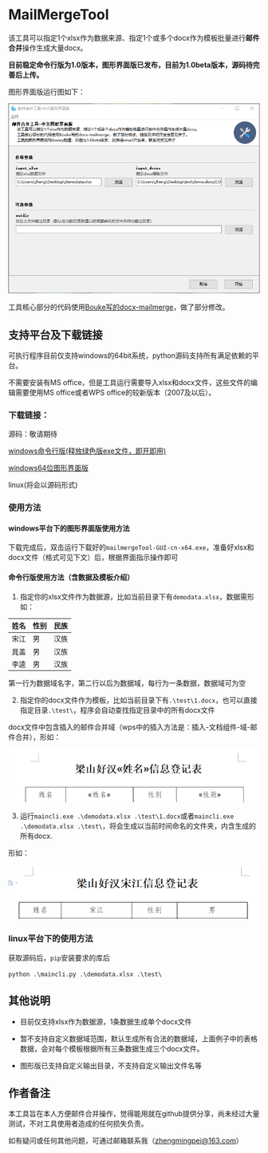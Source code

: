 # MailMergeTool
该工具可以指定1个xlsx作为数据来源、指定1个或多个docx作为模板批量进行**邮件合并**操作生成大量docx。

**目前稳定命令行版为1.0版本，图形界面版已发布，目前为1.0beta版本，源码待完善后上传。**

图形界面版运行图如下：

![图形界面版截图](https://github.com/ZhengMingpei/MailMergeTool/blob/master/截图2019-12-13-211139.png)

工具核心部分的代码使用[Bouke写的docx-mailmerge](https://github.com/Bouke/docx-mailmerge)，做了部分修改。

## 支持平台及下载链接

可执行程序目前仅支持windows的64bit系统，python源码支持所有满足依赖的平台。

不需要安装有MS office，但是工具运行需要导入xlsx和docx文件，这些文件的编辑需要使用MS office或者WPS office的较新版本（2007及以后）。

### 下载链接：

源码：敬请期待

[windows命令行版(释放绿色版exe文件，即开即用)](https://github.com/ZhengMingpei/MailMergeTool/releases/download/v1.0/maincli.exe)

[windows64位图形界面版](https://github.com/ZhengMingpei/MailMergeTool/releases/download/v1.0/mailmergeTool-GUI-cn-x64.exe)

linux(将会以源码形式)

### 使用方法

#### windows平台下的图形界面版使用方法

下载完成后，双击运行下载好的`mailmergeTool-GUI-cn-x64.exe`，准备好xlsx和docx文件（格式可见下文）后，根据界面指示操作即可

#### 命令行版使用方法（含数据及模板介绍）

1. 指定你的xlsx文件作为数据源，比如当前目录下有`demodata.xlsx`，数据需形如：

|  姓名   | 性别  | 民族  |
|  ----  | ----  | ----  |
|宋江	|男|	汉族
|晁盖	|男|	汉族
|李逵	|男|	汉族

第一行为数据域名字，第二行以后为数据域，每行为一条数据，数据域可为空

2. 指定你的docx文件作为模板，比如当前目录下有`.\test\1.docx`，也可以直接指定目录`.\test\`，程序会自动查找指定目录中的所有docx文件

docx文件中包含插入的邮件合并域（wps中的插入方法是：插入-文档组件-域-邮件合并），形如：

![commit1](https://github.com/ZhengMingpei/MailMergeTool/blob/master/commit1.png)

3. 运行`maincli.exe .\demodata.xlsx .\test\1.docx`或者`maincli.exe .\demodata.xlsx .\test\`，将会生成以当前时间命名的文件夹，内含生成的所有docx.

形如：

![commit2](https://github.com/ZhengMingpei/MailMergeTool/blob/master/commit2.png)

### linux平台下的使用方法

获取源码后，`pip`安装要求的库后

`python .\maincli.py .\demodata.xlsx .\test\`

## 其他说明

* 目前仅支持xlsx作为数据源，1条数据生成单个docx文件

* 暂不支持自定义数据域范围，默认生成所有合法的数据域，上面例子中的表格数据，会对每个模板根据所有三条数据生成三个docx文件。

* 图形版已支持自定义输出目录，不支持自定义输出文件名等

## 作者备注

本工具旨在本人方便邮件合并操作，觉得能用就在github提供分享，尚未经过大量测试，不对工具使用者造成的任何损失负责。

如有疑问或任何其他问题，可通过邮箱联系我（zhengmingpei@163.com）

